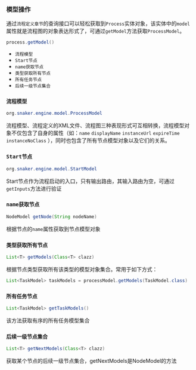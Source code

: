 ### 模型操作

通过`流程定义章节`的查询接口可以轻松获取到`Process`实体对象，该实体中的`model`属性就是流程图的对象表达形式了，可通过`getModel`方法获取`ProcessModel`。

```java
process.getModel()
```

- `流程模型`
- `Start节点`
- `name获取节点`
- `类型获取所有节点`
- `所有任务节点`
- `后续一级节点集合`

### `流程模型`

```java
org.snaker.engine.model.ProcessModel
```

流程模型、流程定义的XML文件、流程图三种表现形式可互相转换，流程模型对象不仅包含了自身的属性（如：`name` `displayName` `instanceUrl` `expireTime` `instanceNoClass` ），同时也包含了所有节点模型对象以及它们的关系。

### `Start节点`

```java
org.snaker.engine.model.StartModel
```

Start节点作为流程启动的入口，只有输出路由，其输入路由为空，可通过`getInputs`方法进行验证

### `name获取节点`

```java
NodeModel getNode(String nodeName)
```

根据节点的`name`属性获取到节点模型对象

### `类型获取所有节点`

```java
List<T> getModels(Class<T> clazz)
```

根据节点类型获取所有该类型的模型对象集合。常用于如下方式：

```java
List<TaskModel> taskModels = processModel.getModels(TaskModel.class)
```

### `所有任务节点`

```java
List<TaskModel> getTaskModels()
```

该方法获取有序的所有任务模型集合

### `后续一级节点集合`

```java
List<T> getNextModels(Class<T> clazz)
```

获取某个节点的后续一级节点集合，getNextModels是NodeModel的方法